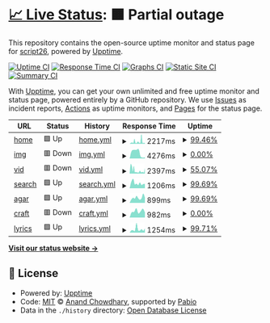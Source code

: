 # [📈 Live Status](https://script26.github.io/uptime): <!--live status--> **🟧 Partial outage**

This repository contains the open-source uptime monitor and status page for [script26](https://script26.github.io/uptime), powered by [Upptime](https://github.com/upptime/upptime).

[![Uptime CI](https://github.com/script26/uptime/workflows/Uptime%20CI/badge.svg)](https://github.com/script26/uptime/actions?query=workflow%3A%22Uptime+CI%22)
[![Response Time CI](https://github.com/script26/uptime/workflows/Response%20Time%20CI/badge.svg)](https://github.com/script26/uptime/actions?query=workflow%3A%22Response+Time+CI%22)
[![Graphs CI](https://github.com/script26/uptime/workflows/Graphs%20CI/badge.svg)](https://github.com/script26/uptime/actions?query=workflow%3A%22Graphs+CI%22)
[![Static Site CI](https://github.com/script26/uptime/workflows/Static%20Site%20CI/badge.svg)](https://github.com/script26/uptime/actions?query=workflow%3A%22Static+Site+CI%22)
[![Summary CI](https://github.com/script26/uptime/workflows/Summary%20CI/badge.svg)](https://github.com/script26/uptime/actions?query=workflow%3A%22Summary+CI%22)

With [Upptime](https://upptime.js.org), you can get your own unlimited and free uptime monitor and status page, powered entirely by a GitHub repository. We use [Issues](https://github.com/script26/uptime/issues) as incident reports, [Actions](https://github.com/script26/uptime/actions) as uptime monitors, and [Pages](https://script26.github.io/uptime) for the status page.

<!--start: status pages-->
<!-- This summary is generated by Upptime (https://github.com/upptime/upptime) -->
<!-- Do not edit this manually, your changes will be overwritten -->
<!-- prettier-ignore -->
| URL | Status | History | Response Time | Uptime |
| --- | ------ | ------- | ------------- | ------ |
| <img alt="" src="https://icons.duckduckgo.com/ip3/bzmb.eu.ico" height="13"> [home](https://bzmb.eu) | 🟩 Up | [home.yml](https://github.com/script26/uptime/commits/HEAD/history/home.yml) | <details><summary><img alt="Response time graph" src="./graphs/home/response-time-week.png" height="20"> 2217ms</summary><br><a href="https://script26.github.io/uptime/history/home"><img alt="Response time 1389" src="https://img.shields.io/endpoint?url=https%3A%2F%2Fraw.githubusercontent.com%2Fscript26%2Fuptime%2FHEAD%2Fapi%2Fhome%2Fresponse-time.json"></a><br><a href="https://script26.github.io/uptime/history/home"><img alt="24-hour response time 3407" src="https://img.shields.io/endpoint?url=https%3A%2F%2Fraw.githubusercontent.com%2Fscript26%2Fuptime%2FHEAD%2Fapi%2Fhome%2Fresponse-time-day.json"></a><br><a href="https://script26.github.io/uptime/history/home"><img alt="7-day response time 2217" src="https://img.shields.io/endpoint?url=https%3A%2F%2Fraw.githubusercontent.com%2Fscript26%2Fuptime%2FHEAD%2Fapi%2Fhome%2Fresponse-time-week.json"></a><br><a href="https://script26.github.io/uptime/history/home"><img alt="30-day response time 1389" src="https://img.shields.io/endpoint?url=https%3A%2F%2Fraw.githubusercontent.com%2Fscript26%2Fuptime%2FHEAD%2Fapi%2Fhome%2Fresponse-time-month.json"></a><br><a href="https://script26.github.io/uptime/history/home"><img alt="1-year response time 1389" src="https://img.shields.io/endpoint?url=https%3A%2F%2Fraw.githubusercontent.com%2Fscript26%2Fuptime%2FHEAD%2Fapi%2Fhome%2Fresponse-time-year.json"></a></details> | <details><summary><a href="https://script26.github.io/uptime/history/home">99.46%</a></summary><a href="https://script26.github.io/uptime/history/home"><img alt="All-time uptime 93.96%" src="https://img.shields.io/endpoint?url=https%3A%2F%2Fraw.githubusercontent.com%2Fscript26%2Fuptime%2FHEAD%2Fapi%2Fhome%2Fuptime.json"></a><br><a href="https://script26.github.io/uptime/history/home"><img alt="24-hour uptime 97.99%" src="https://img.shields.io/endpoint?url=https%3A%2F%2Fraw.githubusercontent.com%2Fscript26%2Fuptime%2FHEAD%2Fapi%2Fhome%2Fuptime-day.json"></a><br><a href="https://script26.github.io/uptime/history/home"><img alt="7-day uptime 99.46%" src="https://img.shields.io/endpoint?url=https%3A%2F%2Fraw.githubusercontent.com%2Fscript26%2Fuptime%2FHEAD%2Fapi%2Fhome%2Fuptime-week.json"></a><br><a href="https://script26.github.io/uptime/history/home"><img alt="30-day uptime 93.96%" src="https://img.shields.io/endpoint?url=https%3A%2F%2Fraw.githubusercontent.com%2Fscript26%2Fuptime%2FHEAD%2Fapi%2Fhome%2Fuptime-month.json"></a><br><a href="https://script26.github.io/uptime/history/home"><img alt="1-year uptime 93.96%" src="https://img.shields.io/endpoint?url=https%3A%2F%2Fraw.githubusercontent.com%2Fscript26%2Fuptime%2FHEAD%2Fapi%2Fhome%2Fuptime-year.json"></a></details>
| <img alt="" src="https://icons.duckduckgo.com/ip3/img.bzmb.eu.ico" height="13"> [img](https://img.bzmb.eu) | 🟥 Down | [img.yml](https://github.com/script26/uptime/commits/HEAD/history/img.yml) | <details><summary><img alt="Response time graph" src="./graphs/img/response-time-week.png" height="20"> 4276ms</summary><br><a href="https://script26.github.io/uptime/history/img"><img alt="Response time 5650" src="https://img.shields.io/endpoint?url=https%3A%2F%2Fraw.githubusercontent.com%2Fscript26%2Fuptime%2FHEAD%2Fapi%2Fimg%2Fresponse-time.json"></a><br><a href="https://script26.github.io/uptime/history/img"><img alt="24-hour response time 857" src="https://img.shields.io/endpoint?url=https%3A%2F%2Fraw.githubusercontent.com%2Fscript26%2Fuptime%2FHEAD%2Fapi%2Fimg%2Fresponse-time-day.json"></a><br><a href="https://script26.github.io/uptime/history/img"><img alt="7-day response time 4276" src="https://img.shields.io/endpoint?url=https%3A%2F%2Fraw.githubusercontent.com%2Fscript26%2Fuptime%2FHEAD%2Fapi%2Fimg%2Fresponse-time-week.json"></a><br><a href="https://script26.github.io/uptime/history/img"><img alt="30-day response time 5650" src="https://img.shields.io/endpoint?url=https%3A%2F%2Fraw.githubusercontent.com%2Fscript26%2Fuptime%2FHEAD%2Fapi%2Fimg%2Fresponse-time-month.json"></a><br><a href="https://script26.github.io/uptime/history/img"><img alt="1-year response time 5650" src="https://img.shields.io/endpoint?url=https%3A%2F%2Fraw.githubusercontent.com%2Fscript26%2Fuptime%2FHEAD%2Fapi%2Fimg%2Fresponse-time-year.json"></a></details> | <details><summary><a href="https://script26.github.io/uptime/history/img">0.00%</a></summary><a href="https://script26.github.io/uptime/history/img"><img alt="All-time uptime 0.00%" src="https://img.shields.io/endpoint?url=https%3A%2F%2Fraw.githubusercontent.com%2Fscript26%2Fuptime%2FHEAD%2Fapi%2Fimg%2Fuptime.json"></a><br><a href="https://script26.github.io/uptime/history/img"><img alt="24-hour uptime 0.00%" src="https://img.shields.io/endpoint?url=https%3A%2F%2Fraw.githubusercontent.com%2Fscript26%2Fuptime%2FHEAD%2Fapi%2Fimg%2Fuptime-day.json"></a><br><a href="https://script26.github.io/uptime/history/img"><img alt="7-day uptime 0.00%" src="https://img.shields.io/endpoint?url=https%3A%2F%2Fraw.githubusercontent.com%2Fscript26%2Fuptime%2FHEAD%2Fapi%2Fimg%2Fuptime-week.json"></a><br><a href="https://script26.github.io/uptime/history/img"><img alt="30-day uptime 0.00%" src="https://img.shields.io/endpoint?url=https%3A%2F%2Fraw.githubusercontent.com%2Fscript26%2Fuptime%2FHEAD%2Fapi%2Fimg%2Fuptime-month.json"></a><br><a href="https://script26.github.io/uptime/history/img"><img alt="1-year uptime 0.00%" src="https://img.shields.io/endpoint?url=https%3A%2F%2Fraw.githubusercontent.com%2Fscript26%2Fuptime%2FHEAD%2Fapi%2Fimg%2Fuptime-year.json"></a></details>
| <img alt="" src="https://icons.duckduckgo.com/ip3/vid.bzmb.eu.ico" height="13"> [vid](https://vid.bzmb.eu) | 🟥 Down | [vid.yml](https://github.com/script26/uptime/commits/HEAD/history/vid.yml) | <details><summary><img alt="Response time graph" src="./graphs/vid/response-time-week.png" height="20"> 2397ms</summary><br><a href="https://script26.github.io/uptime/history/vid"><img alt="Response time 4833" src="https://img.shields.io/endpoint?url=https%3A%2F%2Fraw.githubusercontent.com%2Fscript26%2Fuptime%2FHEAD%2Fapi%2Fvid%2Fresponse-time.json"></a><br><a href="https://script26.github.io/uptime/history/vid"><img alt="24-hour response time 1991" src="https://img.shields.io/endpoint?url=https%3A%2F%2Fraw.githubusercontent.com%2Fscript26%2Fuptime%2FHEAD%2Fapi%2Fvid%2Fresponse-time-day.json"></a><br><a href="https://script26.github.io/uptime/history/vid"><img alt="7-day response time 2397" src="https://img.shields.io/endpoint?url=https%3A%2F%2Fraw.githubusercontent.com%2Fscript26%2Fuptime%2FHEAD%2Fapi%2Fvid%2Fresponse-time-week.json"></a><br><a href="https://script26.github.io/uptime/history/vid"><img alt="30-day response time 4833" src="https://img.shields.io/endpoint?url=https%3A%2F%2Fraw.githubusercontent.com%2Fscript26%2Fuptime%2FHEAD%2Fapi%2Fvid%2Fresponse-time-month.json"></a><br><a href="https://script26.github.io/uptime/history/vid"><img alt="1-year response time 4833" src="https://img.shields.io/endpoint?url=https%3A%2F%2Fraw.githubusercontent.com%2Fscript26%2Fuptime%2FHEAD%2Fapi%2Fvid%2Fresponse-time-year.json"></a></details> | <details><summary><a href="https://script26.github.io/uptime/history/vid">55.07%</a></summary><a href="https://script26.github.io/uptime/history/vid"><img alt="All-time uptime 13.38%" src="https://img.shields.io/endpoint?url=https%3A%2F%2Fraw.githubusercontent.com%2Fscript26%2Fuptime%2FHEAD%2Fapi%2Fvid%2Fuptime.json"></a><br><a href="https://script26.github.io/uptime/history/vid"><img alt="24-hour uptime 42.57%" src="https://img.shields.io/endpoint?url=https%3A%2F%2Fraw.githubusercontent.com%2Fscript26%2Fuptime%2FHEAD%2Fapi%2Fvid%2Fuptime-day.json"></a><br><a href="https://script26.github.io/uptime/history/vid"><img alt="7-day uptime 55.07%" src="https://img.shields.io/endpoint?url=https%3A%2F%2Fraw.githubusercontent.com%2Fscript26%2Fuptime%2FHEAD%2Fapi%2Fvid%2Fuptime-week.json"></a><br><a href="https://script26.github.io/uptime/history/vid"><img alt="30-day uptime 13.38%" src="https://img.shields.io/endpoint?url=https%3A%2F%2Fraw.githubusercontent.com%2Fscript26%2Fuptime%2FHEAD%2Fapi%2Fvid%2Fuptime-month.json"></a><br><a href="https://script26.github.io/uptime/history/vid"><img alt="1-year uptime 13.38%" src="https://img.shields.io/endpoint?url=https%3A%2F%2Fraw.githubusercontent.com%2Fscript26%2Fuptime%2FHEAD%2Fapi%2Fvid%2Fuptime-year.json"></a></details>
| <img alt="" src="https://icons.duckduckgo.com/ip3/search.bzmb.eu.ico" height="13"> [search](https://search.bzmb.eu) | 🟩 Up | [search.yml](https://github.com/script26/uptime/commits/HEAD/history/search.yml) | <details><summary><img alt="Response time graph" src="./graphs/search/response-time-week.png" height="20"> 1206ms</summary><br><a href="https://script26.github.io/uptime/history/search"><img alt="Response time 1290" src="https://img.shields.io/endpoint?url=https%3A%2F%2Fraw.githubusercontent.com%2Fscript26%2Fuptime%2FHEAD%2Fapi%2Fsearch%2Fresponse-time.json"></a><br><a href="https://script26.github.io/uptime/history/search"><img alt="24-hour response time 1029" src="https://img.shields.io/endpoint?url=https%3A%2F%2Fraw.githubusercontent.com%2Fscript26%2Fuptime%2FHEAD%2Fapi%2Fsearch%2Fresponse-time-day.json"></a><br><a href="https://script26.github.io/uptime/history/search"><img alt="7-day response time 1206" src="https://img.shields.io/endpoint?url=https%3A%2F%2Fraw.githubusercontent.com%2Fscript26%2Fuptime%2FHEAD%2Fapi%2Fsearch%2Fresponse-time-week.json"></a><br><a href="https://script26.github.io/uptime/history/search"><img alt="30-day response time 1290" src="https://img.shields.io/endpoint?url=https%3A%2F%2Fraw.githubusercontent.com%2Fscript26%2Fuptime%2FHEAD%2Fapi%2Fsearch%2Fresponse-time-month.json"></a><br><a href="https://script26.github.io/uptime/history/search"><img alt="1-year response time 1290" src="https://img.shields.io/endpoint?url=https%3A%2F%2Fraw.githubusercontent.com%2Fscript26%2Fuptime%2FHEAD%2Fapi%2Fsearch%2Fresponse-time-year.json"></a></details> | <details><summary><a href="https://script26.github.io/uptime/history/search">99.69%</a></summary><a href="https://script26.github.io/uptime/history/search"><img alt="All-time uptime 94.04%" src="https://img.shields.io/endpoint?url=https%3A%2F%2Fraw.githubusercontent.com%2Fscript26%2Fuptime%2FHEAD%2Fapi%2Fsearch%2Fuptime.json"></a><br><a href="https://script26.github.io/uptime/history/search"><img alt="24-hour uptime 98.89%" src="https://img.shields.io/endpoint?url=https%3A%2F%2Fraw.githubusercontent.com%2Fscript26%2Fuptime%2FHEAD%2Fapi%2Fsearch%2Fuptime-day.json"></a><br><a href="https://script26.github.io/uptime/history/search"><img alt="7-day uptime 99.69%" src="https://img.shields.io/endpoint?url=https%3A%2F%2Fraw.githubusercontent.com%2Fscript26%2Fuptime%2FHEAD%2Fapi%2Fsearch%2Fuptime-week.json"></a><br><a href="https://script26.github.io/uptime/history/search"><img alt="30-day uptime 94.04%" src="https://img.shields.io/endpoint?url=https%3A%2F%2Fraw.githubusercontent.com%2Fscript26%2Fuptime%2FHEAD%2Fapi%2Fsearch%2Fuptime-month.json"></a><br><a href="https://script26.github.io/uptime/history/search"><img alt="1-year uptime 94.04%" src="https://img.shields.io/endpoint?url=https%3A%2F%2Fraw.githubusercontent.com%2Fscript26%2Fuptime%2FHEAD%2Fapi%2Fsearch%2Fuptime-year.json"></a></details>
| <img alt="" src="https://icons.duckduckgo.com/ip3/agar.bzmb.eu.ico" height="13"> [agar](https://agar.bzmb.eu) | 🟩 Up | [agar.yml](https://github.com/script26/uptime/commits/HEAD/history/agar.yml) | <details><summary><img alt="Response time graph" src="./graphs/agar/response-time-week.png" height="20"> 899ms</summary><br><a href="https://script26.github.io/uptime/history/agar"><img alt="Response time 956" src="https://img.shields.io/endpoint?url=https%3A%2F%2Fraw.githubusercontent.com%2Fscript26%2Fuptime%2FHEAD%2Fapi%2Fagar%2Fresponse-time.json"></a><br><a href="https://script26.github.io/uptime/history/agar"><img alt="24-hour response time 1267" src="https://img.shields.io/endpoint?url=https%3A%2F%2Fraw.githubusercontent.com%2Fscript26%2Fuptime%2FHEAD%2Fapi%2Fagar%2Fresponse-time-day.json"></a><br><a href="https://script26.github.io/uptime/history/agar"><img alt="7-day response time 899" src="https://img.shields.io/endpoint?url=https%3A%2F%2Fraw.githubusercontent.com%2Fscript26%2Fuptime%2FHEAD%2Fapi%2Fagar%2Fresponse-time-week.json"></a><br><a href="https://script26.github.io/uptime/history/agar"><img alt="30-day response time 956" src="https://img.shields.io/endpoint?url=https%3A%2F%2Fraw.githubusercontent.com%2Fscript26%2Fuptime%2FHEAD%2Fapi%2Fagar%2Fresponse-time-month.json"></a><br><a href="https://script26.github.io/uptime/history/agar"><img alt="1-year response time 956" src="https://img.shields.io/endpoint?url=https%3A%2F%2Fraw.githubusercontent.com%2Fscript26%2Fuptime%2FHEAD%2Fapi%2Fagar%2Fresponse-time-year.json"></a></details> | <details><summary><a href="https://script26.github.io/uptime/history/agar">99.69%</a></summary><a href="https://script26.github.io/uptime/history/agar"><img alt="All-time uptime 93.71%" src="https://img.shields.io/endpoint?url=https%3A%2F%2Fraw.githubusercontent.com%2Fscript26%2Fuptime%2FHEAD%2Fapi%2Fagar%2Fuptime.json"></a><br><a href="https://script26.github.io/uptime/history/agar"><img alt="24-hour uptime 98.93%" src="https://img.shields.io/endpoint?url=https%3A%2F%2Fraw.githubusercontent.com%2Fscript26%2Fuptime%2FHEAD%2Fapi%2Fagar%2Fuptime-day.json"></a><br><a href="https://script26.github.io/uptime/history/agar"><img alt="7-day uptime 99.69%" src="https://img.shields.io/endpoint?url=https%3A%2F%2Fraw.githubusercontent.com%2Fscript26%2Fuptime%2FHEAD%2Fapi%2Fagar%2Fuptime-week.json"></a><br><a href="https://script26.github.io/uptime/history/agar"><img alt="30-day uptime 93.71%" src="https://img.shields.io/endpoint?url=https%3A%2F%2Fraw.githubusercontent.com%2Fscript26%2Fuptime%2FHEAD%2Fapi%2Fagar%2Fuptime-month.json"></a><br><a href="https://script26.github.io/uptime/history/agar"><img alt="1-year uptime 93.71%" src="https://img.shields.io/endpoint?url=https%3A%2F%2Fraw.githubusercontent.com%2Fscript26%2Fuptime%2FHEAD%2Fapi%2Fagar%2Fuptime-year.json"></a></details>
| <img alt="" src="https://icons.duckduckgo.com/ip3/craft.bzmb.eu.ico" height="13"> [craft](https://craft.bzmb.eu) | 🟥 Down | [craft.yml](https://github.com/script26/uptime/commits/HEAD/history/craft.yml) | <details><summary><img alt="Response time graph" src="./graphs/craft/response-time-week.png" height="20"> 982ms</summary><br><a href="https://script26.github.io/uptime/history/craft"><img alt="Response time 909" src="https://img.shields.io/endpoint?url=https%3A%2F%2Fraw.githubusercontent.com%2Fscript26%2Fuptime%2FHEAD%2Fapi%2Fcraft%2Fresponse-time.json"></a><br><a href="https://script26.github.io/uptime/history/craft"><img alt="24-hour response time 790" src="https://img.shields.io/endpoint?url=https%3A%2F%2Fraw.githubusercontent.com%2Fscript26%2Fuptime%2FHEAD%2Fapi%2Fcraft%2Fresponse-time-day.json"></a><br><a href="https://script26.github.io/uptime/history/craft"><img alt="7-day response time 982" src="https://img.shields.io/endpoint?url=https%3A%2F%2Fraw.githubusercontent.com%2Fscript26%2Fuptime%2FHEAD%2Fapi%2Fcraft%2Fresponse-time-week.json"></a><br><a href="https://script26.github.io/uptime/history/craft"><img alt="30-day response time 909" src="https://img.shields.io/endpoint?url=https%3A%2F%2Fraw.githubusercontent.com%2Fscript26%2Fuptime%2FHEAD%2Fapi%2Fcraft%2Fresponse-time-month.json"></a><br><a href="https://script26.github.io/uptime/history/craft"><img alt="1-year response time 909" src="https://img.shields.io/endpoint?url=https%3A%2F%2Fraw.githubusercontent.com%2Fscript26%2Fuptime%2FHEAD%2Fapi%2Fcraft%2Fresponse-time-year.json"></a></details> | <details><summary><a href="https://script26.github.io/uptime/history/craft">0.00%</a></summary><a href="https://script26.github.io/uptime/history/craft"><img alt="All-time uptime 0.00%" src="https://img.shields.io/endpoint?url=https%3A%2F%2Fraw.githubusercontent.com%2Fscript26%2Fuptime%2FHEAD%2Fapi%2Fcraft%2Fuptime.json"></a><br><a href="https://script26.github.io/uptime/history/craft"><img alt="24-hour uptime 0.00%" src="https://img.shields.io/endpoint?url=https%3A%2F%2Fraw.githubusercontent.com%2Fscript26%2Fuptime%2FHEAD%2Fapi%2Fcraft%2Fuptime-day.json"></a><br><a href="https://script26.github.io/uptime/history/craft"><img alt="7-day uptime 0.00%" src="https://img.shields.io/endpoint?url=https%3A%2F%2Fraw.githubusercontent.com%2Fscript26%2Fuptime%2FHEAD%2Fapi%2Fcraft%2Fuptime-week.json"></a><br><a href="https://script26.github.io/uptime/history/craft"><img alt="30-day uptime 0.00%" src="https://img.shields.io/endpoint?url=https%3A%2F%2Fraw.githubusercontent.com%2Fscript26%2Fuptime%2FHEAD%2Fapi%2Fcraft%2Fuptime-month.json"></a><br><a href="https://script26.github.io/uptime/history/craft"><img alt="1-year uptime 0.00%" src="https://img.shields.io/endpoint?url=https%3A%2F%2Fraw.githubusercontent.com%2Fscript26%2Fuptime%2FHEAD%2Fapi%2Fcraft%2Fuptime-year.json"></a></details>
| <img alt="" src="https://icons.duckduckgo.com/ip3/lyrics.bzmb.eu.ico" height="13"> [lyrics](https://lyrics.bzmb.eu) | 🟩 Up | [lyrics.yml](https://github.com/script26/uptime/commits/HEAD/history/lyrics.yml) | <details><summary><img alt="Response time graph" src="./graphs/lyrics/response-time-week.png" height="20"> 1254ms</summary><br><a href="https://script26.github.io/uptime/history/lyrics"><img alt="Response time 1183" src="https://img.shields.io/endpoint?url=https%3A%2F%2Fraw.githubusercontent.com%2Fscript26%2Fuptime%2FHEAD%2Fapi%2Flyrics%2Fresponse-time.json"></a><br><a href="https://script26.github.io/uptime/history/lyrics"><img alt="24-hour response time 1170" src="https://img.shields.io/endpoint?url=https%3A%2F%2Fraw.githubusercontent.com%2Fscript26%2Fuptime%2FHEAD%2Fapi%2Flyrics%2Fresponse-time-day.json"></a><br><a href="https://script26.github.io/uptime/history/lyrics"><img alt="7-day response time 1254" src="https://img.shields.io/endpoint?url=https%3A%2F%2Fraw.githubusercontent.com%2Fscript26%2Fuptime%2FHEAD%2Fapi%2Flyrics%2Fresponse-time-week.json"></a><br><a href="https://script26.github.io/uptime/history/lyrics"><img alt="30-day response time 1183" src="https://img.shields.io/endpoint?url=https%3A%2F%2Fraw.githubusercontent.com%2Fscript26%2Fuptime%2FHEAD%2Fapi%2Flyrics%2Fresponse-time-month.json"></a><br><a href="https://script26.github.io/uptime/history/lyrics"><img alt="1-year response time 1183" src="https://img.shields.io/endpoint?url=https%3A%2F%2Fraw.githubusercontent.com%2Fscript26%2Fuptime%2FHEAD%2Fapi%2Flyrics%2Fresponse-time-year.json"></a></details> | <details><summary><a href="https://script26.github.io/uptime/history/lyrics">99.71%</a></summary><a href="https://script26.github.io/uptime/history/lyrics"><img alt="All-time uptime 94.12%" src="https://img.shields.io/endpoint?url=https%3A%2F%2Fraw.githubusercontent.com%2Fscript26%2Fuptime%2FHEAD%2Fapi%2Flyrics%2Fuptime.json"></a><br><a href="https://script26.github.io/uptime/history/lyrics"><img alt="24-hour uptime 98.99%" src="https://img.shields.io/endpoint?url=https%3A%2F%2Fraw.githubusercontent.com%2Fscript26%2Fuptime%2FHEAD%2Fapi%2Flyrics%2Fuptime-day.json"></a><br><a href="https://script26.github.io/uptime/history/lyrics"><img alt="7-day uptime 99.71%" src="https://img.shields.io/endpoint?url=https%3A%2F%2Fraw.githubusercontent.com%2Fscript26%2Fuptime%2FHEAD%2Fapi%2Flyrics%2Fuptime-week.json"></a><br><a href="https://script26.github.io/uptime/history/lyrics"><img alt="30-day uptime 94.12%" src="https://img.shields.io/endpoint?url=https%3A%2F%2Fraw.githubusercontent.com%2Fscript26%2Fuptime%2FHEAD%2Fapi%2Flyrics%2Fuptime-month.json"></a><br><a href="https://script26.github.io/uptime/history/lyrics"><img alt="1-year uptime 94.12%" src="https://img.shields.io/endpoint?url=https%3A%2F%2Fraw.githubusercontent.com%2Fscript26%2Fuptime%2FHEAD%2Fapi%2Flyrics%2Fuptime-year.json"></a></details>

<!--end: status pages-->

[**Visit our status website →**](https://script26.github.io/uptime)

## 📄 License

- Powered by: [Upptime](https://github.com/upptime/upptime)
- Code: [MIT](./LICENSE) © [Anand Chowdhary](https://anandchowdhary.com), supported by [Pabio](https://pabio.com)
- Data in the `./history` directory: [Open Database License](https://opendatacommons.org/licenses/odbl/1-0/)
